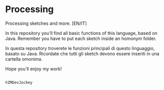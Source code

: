 # Processing
Processing sketches and more. [EN/IT]


In this repository you'll find all basic functions of this language, based on Java. Remember you have to put each sketch inside an homonym folder.

In questa repository troverete le funzioni principali di questo linguaggio, basato su Java. Ricordate che tutti gli sketch devono essere inseriti in una cartella omonima.


Hope you'll enjoy my work!

                                                                                  ©ZMDevJockey
